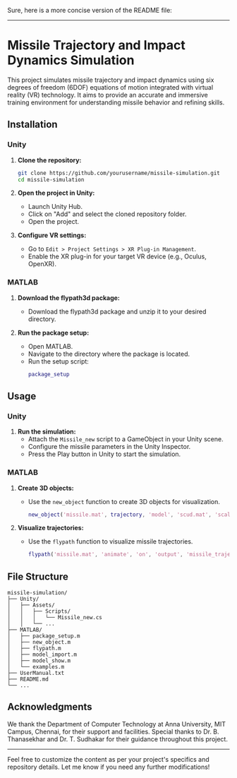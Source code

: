 Sure, here is a more concise version of the README file:

---

# Missile Trajectory and Impact Dynamics Simulation

This project simulates missile trajectory and impact dynamics using six degrees of freedom (6DOF) equations of motion integrated with virtual reality (VR) technology. It aims to provide an accurate and immersive training environment for understanding missile behavior and refining skills.

## Installation

### Unity

1. **Clone the repository:**
    ```bash
    git clone https://github.com/yourusername/missile-simulation.git
    cd missile-simulation
    ```

2. **Open the project in Unity:**
    - Launch Unity Hub.
    - Click on "Add" and select the cloned repository folder.
    - Open the project.

3. **Configure VR settings:**
    - Go to `Edit > Project Settings > XR Plug-in Management`.
    - Enable the XR plug-in for your target VR device (e.g., Oculus, OpenXR).

### MATLAB

1. **Download the flypath3d package:**
    - Download the flypath3d package and unzip it to your desired directory.

2. **Run the package setup:**
    - Open MATLAB.
    - Navigate to the directory where the package is located.
    - Run the setup script:
      ```matlab
      package_setup
      ```

## Usage

### Unity

1. **Run the simulation:**
    - Attach the `Missile_new` script to a GameObject in your Unity scene.
    - Configure the missile parameters in the Unity Inspector.
    - Press the Play button in Unity to start the simulation.

### MATLAB

1. **Create 3D objects:**
    - Use the `new_object` function to create 3D objects for visualization.
      ```matlab
      new_object('missile.mat', trajectory, 'model', 'scud.mat', 'scale', 5);
      ```

2. **Visualize trajectories:**
    - Use the `flypath` function to visualize missile trajectories.
      ```matlab
      flypath('missile.mat', 'animate', 'on', 'output', 'missile_trajectory.gif');
      ```

## File Structure

```
missile-simulation/
├── Unity/
│   ├── Assets/
│   │   ├── Scripts/
│   │   │   └── Missile_new.cs
│   │   └── ...
├── MATLAB/
│   ├── package_setup.m
│   ├── new_object.m
│   ├── flypath.m
│   ├── model_import.m
│   ├── model_show.m
│   └── examples.m
├── UserManual.txt
├── README.md
└── ...
```

## Acknowledgments

We thank the Department of Computer Technology at Anna University, MIT Campus, Chennai, for their support and facilities. Special thanks to Dr. B. Thanasekhar and Dr. T. Sudhakar for their guidance throughout this project.

---

Feel free to customize the content as per your project's specifics and repository details. Let me know if you need any further modifications!
